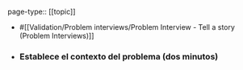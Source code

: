 page-type:: [[topic]]

- #[[Validation/Problem interviews/Problem Interview - Tell a story (Problem Interviews)]]

- ### Establece el contexto del problema (dos minutos)



